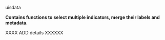 uisdata 


**Contains functions to select multiple indicators, merge their labels and metadata.**

XXXX ADD details XXXXXX
